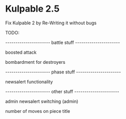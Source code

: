 # Kulpable 2.5

Fix Kulpable 2 by Re-Writing it without bugs

TODO:

---------------------- battle stuff ----------------------

boosted attack

bombardment for destroyers

---------------------- phase stuff ----------------------

newsalert functionality

---------------------- other stuff ----------------------

admin newsalert switching (admin)

number of moves on piece title
